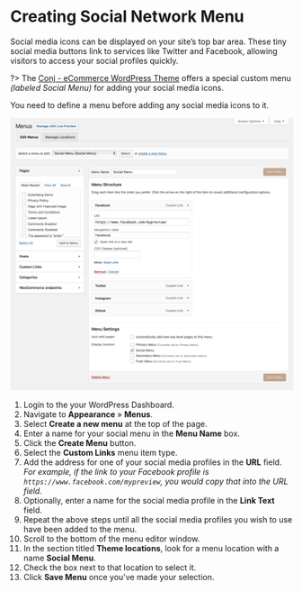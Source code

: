 # Creating Social Network Menu

Social media icons can be displayed on your site’s top bar area. These tiny social media buttons link to services like Twitter and Facebook, allowing visitors to access your social profiles quickly.

?> The [Conj - eCommerce WordPress Theme](https://themeforest.net/item/conj-ecommerce-wordpress-theme/21935639?ref=mypreview) offers a special custom menu *(labeled Social Menu)* for adding your social media icons.

You need to define a menu before adding any social media icons to it.

![Creating Social Network Menu](img/social-network-menu.png)

1. Login to the your WordPress Dashboard.
2. Navigate to **Appearance** » **Menus**.
3. Select **Create a new menu** at the top of the page.
4. Enter a name for your social menu in the **Menu Name** box.
5. Click the **Create Menu** button.
6. Select the **Custom Links** menu item type.
7. Add the address for one of your social media profiles in the **URL** field.<br/>*For example, if the link to your Facebook profile is `https://www.facebook.com/mypreview`, you would copy that into the URL field.*
8. Optionally, enter a name for the social media profile in the **Link Text** field.
9. Repeat the above steps until all the social media profiles you wish to use have been added to the menu.
10. Scroll to the bottom of the menu editor window.
11. In the section titled **Theme locations**, look for a menu location with a name **Social Menu**.
12. Check the box next to that location to select it.
13. Click **Save Menu** once you've made your selection.
